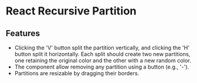 # React Recursive Partition

## Features

- Clicking the 'V' button split the partition vertically, and clicking the 'H' button split it horizontally. Each split should create two new partitions, one retaining the original color and the other with a new random color.
- The component allow removing any partition using a button (e.g., '-').
- Partitions are resizable by dragging their borders.
